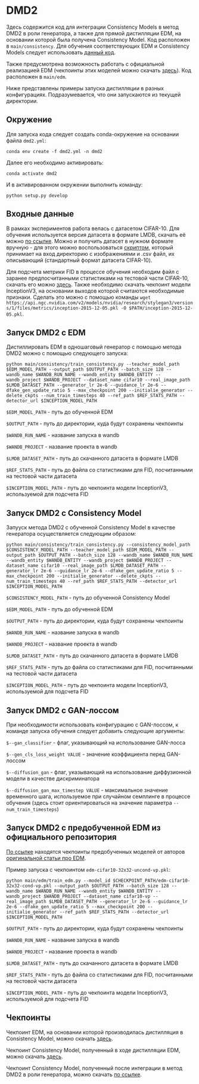 # DMD2

Здесь содержится код для интеграции Consistency Models в метод DMD2 в роли генератора, а также для прямой дистилляции EDM, на основании которой была получена Consistency Model. Код расположен в `main/consistency`. Для обучения соответствующих EDM и Consistency Models следует использовать [данный код](https://github.com/rsk672/diffusion-distillation-project/tree/main/methods/consistency_models).

Также предусмотрена возможность работать с официальной реализацией EDM (чекпоинты этих моделей можно скачать [здесь](https://nvlabs-fi-cdn.nvidia.com/edm/pretrained/)). Код расположен в `main/edm`.

Ниже представлены примеры запуска дистилляции в разных конфигурациях. Подразумевается, что они запускаются из текущей директории.

## Окружение

Для запуска кода следует создать conda-окружение на основании файла `dmd2.yml`:

`conda env create -f dmd2.yml -n dmd2`

Далее его необходимо активировать:

`conda activate dmd2`

И в активированном окружении выполнить команду:

`python setup.py develop`

## Входные данные

В рамках экспериментов работа велась с датасетом CIFAR-10. Для обучения используется версия датасета в формате LMDB, скачать её можно [по ссылке](https://disk.yandex.ru/d/GvBAL2uzIpiX-Q). Можно и получить датасет в нужном формате вручную - для этого можно воспользоваться [скриптом](https://github.com/rsk672/diffusion-distillation-project/blob/main/methods/dmd2/main/data/create_cifar10_lmdb.py), который принимает на вход директорию с изображениями и .csv файл, их описывающий (стандартный формат датасета CIFAR-10).

Для подсчета метрики FID в процессе обучения необходим файл с заранее предпосчитанными статистиками на тестовой части CIFAR-10, скачать его можно [здесь](https://disk.yandex.ru/d/Z4jiAlyhZTv_oA). Также необходимо скачать чекпоинт модели InceptionV3, на основании выходов которой считаются необходимые признаки. Сделать это можно с помощью команды `wget https://api.ngc.nvidia.com/v2/models/nvidia/research/stylegan3/versions/1/files/metrics/inception-2015-12-05.pkl -O $PATH/inception-2015-12-05.pkl`. 

## Запуск DMD2 с EDM

Дистиллировать EDM в одношаговый генератор с помощью метода DMD2 можно с помощью следующего запуска:

`python main/consistency/train_consistency.py --teacher_model_path $EDM_MODEL_PATH --output_path $OUTPUT_PATH --batch_size 128 --wandb_name $WANDB_RUN_NAME --wandb_entity $WANDB_ENTITY --wandb_project $WANDB_PROJECT --dataset_name cifar10 --real_image_path $LMDB_DATASET_PATH --generator_lr 2e-6 --guidance_lr 2e-6 --dfake_gen_update_ratio 5 --max_checkpoint 200 --initialie_generator --delete_ckpts --num_train_timesteps 40 --ref_path $REF_STATS_PATH --detector_url $INCEPTION_MODEL_PATH`

`$EDM_MODEL_PATH` - путь до обученной EDM

`$OUTPUT_PATH` - путь до директории, куда будут сохранены чекпоинты

`$WANDB_RUN_NAME` - название запуска в wandb

`$WANDB_PROJECT` - название проекта в wandb

`$LMDB_DATASET_PATH` - путь до скачанного датасета в формате LMDB

`$REF_STATS_PATH` - путь до файла со статистиками для FID, посчитанными на тестовой части датасета

`$INCEPTION_MODEL_PATH` - путь до чекпоинта модели InceptionV3, используемой для подсчета FID

## Запуск DMD2 с Consistency Model

Запууск метода DMD2 с обученной Consistency Model в качестве генератора осуществляется следующим образом:

`python main/consistency/train_consistency.py --consistency_model_path $CONSISTENCY_MODEL_PATH --teacher_model_path $EDM_MODEL_PATH --output_path $OUTPUT_PATH --batch_size 128 --wandb_name $WANDB_RUN_NAME --wandb_entity $WANDB_ENTITY --wandb_project $WANDB_PROJECT --dataset_name cifar10 --real_image_path $LMDB_DATASET_PATH --generator_lr 2e-6 --guidance_lr 2e-6 --dfake_gen_update_ratio 5 --max_checkpoint 200 --initialie_generator --delete_ckpts --num_train_timesteps 40 --ref_path $REF_STATS_PATH --detector_url $INCEPTION_MODEL_PATH`

`$CONSISTENCY_MODEL_PATH` - путь до обученной Consistency Model

`$EDM_MODEL_PATH` - путь до обученной EDM

`$OUTPUT_PATH` - путь до директории, куда будут сохранены чекпоинты

`$WANDB_RUN_NAME` - название запуска в wandb

`$WANDB_PROJECT` - название проекта в wandb

`$LMDB_DATASET_PATH` - путь до скачанного датасета в формате LMDB

`$REF_STATS_PATH` - путь до файла со статистиками для FID, посчитанными на тестовой части датасета

`$INCEPTION_MODEL_PATH` - путь до чекпоинта модели InceptionV3, используемой для подсчета FID

## Запуск DMD2 с GAN-лоссом

При необходимости использовать конфигурацию с GAN-лоссом, к команде запуска обучения следует добавить следующие аргументы:

`$--gan_classifier` - флаг, указывающий на использование GAN-лосса

`$--gen_cls_loss_weight VALUE` - значение коэффициента перед GAN-лоссом

`$--diffusion_gan` - флаг, указывающий на использование диффузионной модели в качестве дискриминатора

`$--diffusion_gan_max_timestep VALUE` - максимальное значение временного шага, используемое при случайном семплинге в процессе обучения (здесь стоит ориентироваться на значение параметра `--num_train_timesteps`)

## Запуск DMD2 с предобученной EDM из официального репозитория

[По ссылке](https://nvlabs-fi-cdn.nvidia.com/edm/pretrained/) находятся чекпоинты предобученных моделей от авторов [оригинальной статьи про EDM](https://arxiv.org/pdf/2206.00364). 

Пример запуска с чекпоинтом `edm-cifar10-32x32-uncond-vp.pkl`:

`python main/edm/train_edm.py --model_id $CHECKPOINT_PATH/edm-cifar10-32x32-cond-vp.pkl --output_path $OUTPUT_PATH --batch_size 128 --wandb_name $WANDB_RUN_NAME --wandb_entity $WANDB_ENTITY --wandb_project $WANDB_PROJECT --dataset_name cifar10-vp --real_image_path $LMDB_DATASET_PATH --generator_lr 2e-6 --guidance_lr 2e-6 --dfake_gen_update_ratio 5 --max_checkpoint 200 --initialie_generator --ref_path $REF_STATS_PATH --detector_url $INCEPTION_MODEL_PATH`

`$OUTPUT_PATH` - путь до директории, куда будут сохранены чекпоинты

`$WANDB_RUN_NAME` - название запуска в wandb

`$WANDB_PROJECT` - название проекта в wandb

`$LMDB_DATASET_PATH` - путь до скачанного датасета в формате LMDB

`$REF_STATS_PATH` - путь до файла со статистиками для FID, посчитанными на тестовой части датасета

`$INCEPTION_MODEL_PATH` - путь до чекпоинта модели InceptionV3, используемой для подсчета FID

## Чекпоинты

Чекпоинт EDM, на основании которой производилась дистилляция в Consistency Model, можно скачать [здесь](https://disk.yandex.ru/d/NlhpRu8i79___w).

Чекпоинт Consistency Model, полученный в ходе дистилляции EDM, можно скачать [здесь](https://disk.yandex.ru/d/PrKIM2w9nEgy1g).

Чекпоинт Consistency Model, полученный после интеграции в метод DMD2 в роли генератора, можно скачать [по ссылке](https://disk.yandex.ru/d/BYQJQPr44GhtJA). 